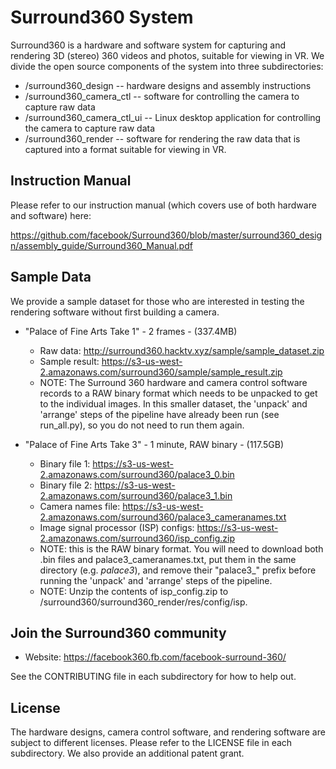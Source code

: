 # Surround360 System

Surround360 is a hardware and software system for capturing and rendering 3D (stereo) 360 videos and photos, suitable for viewing in VR. We divide the open source components of the system into three subdirectories:

* /surround360_design -- hardware designs and assembly instructions
* /surround360_camera_ctl -- software for controlling the camera to capture raw data
* /surround360_camera_ctl_ui -- Linux desktop application for controlling the camera to capture raw data
* /surround360_render -- software for rendering the raw data that is captured into a format suitable for viewing in VR.

## Instruction Manual ##

Please refer to our instruction manual (which covers use of both hardware and software) here:

https://github.com/facebook/Surround360/blob/master/surround360_design/assembly_guide/Surround360_Manual.pdf

## Sample Data ##

We provide a sample dataset for those who are interested in testing the rendering software without first building a camera.

* "Palace of Fine Arts Take 1" - 2 frames - (337.4MB)
  * Raw data: http://surround360.hacktv.xyz/sample/sample_dataset.zip
  * Sample result: https://s3-us-west-2.amazonaws.com/surround360/sample/sample_result.zip
  * NOTE: The Surround 360 hardware and camera control software records to a RAW binary format which needs to be unpacked to get to the individual images. In this smaller dataset, the 'unpack' and 'arrange' steps of the pipeline have already been run (see run_all.py), so you do not need to run them again.

* "Palace of Fine Arts Take 3" - 1 minute, RAW binary - (117.5GB)
  * Binary file 1: https://s3-us-west-2.amazonaws.com/surround360/palace3_0.bin
  * Binary file 2: https://s3-us-west-2.amazonaws.com/surround360/palace3_1.bin
  * Camera names file: https://s3-us-west-2.amazonaws.com/surround360/palace3_cameranames.txt
  * Image signal processor (ISP) configs: https://s3-us-west-2.amazonaws.com/surround360/isp_config.zip
  * NOTE: this is the RAW binary format. You will need to download both .bin files and palace3_cameranames.txt, put them in the same directory (e.g. *palace3*), and remove their "palace3_" prefix before running the 'unpack' and 'arrange' steps of the pipeline.
  * NOTE: Unzip the contents of isp_config.zip to /surround360/surround360_render/res/config/isp.

## Join the Surround360 community

* Website: https://facebook360.fb.com/facebook-surround-360/

See the CONTRIBUTING file in each subdirectory for how to help out.

## License

The hardware designs, camera control software, and rendering software are subject to different licenses. Please refer to the LICENSE file in each subdirectory. We also provide an additional patent grant.
